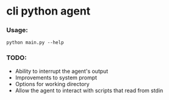 # cli python agent

### Usage:
`python main.py --help`

### TODO:
- Ability to interrupt the agent's output
- Improvements to system prompt
- Options for working directory 
- Allow the agent to interact with scripts that read from stdin
